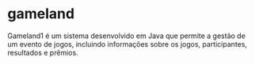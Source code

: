 # gameland
Gameland1 é um sistema desenvolvido em Java que permite a gestão de um evento de jogos, incluindo informações sobre os jogos, participantes, resultados e prêmios. 
